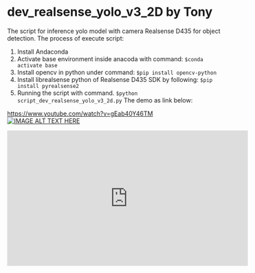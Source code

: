 # dev_realsense_yolo_v3_2D by Tony 
The script for inference yolo model with camera Realsense D435 for object detection. 
The process of execute script: 
1. Install Andaconda 
2. Activate base environment inside anacoda with command:
`$conda activate base`
3. Install opencv in python under command:
`$pip install opencv-python`
4. Install librealsense python of Realsense D435 SDK by following:
`$pip install pyrealsense2`
5. Running the script with command.
`$python script_dev_realsense_yolo_v3_2d.py`
The demo as link below:

https://www.youtube.com/watch?v=gEab40Y46TM
[![IMAGE ALT TEXT HERE](https://img.youtube.com/vi/YOUTUBE_VIDEO_ID_HERE/0.jpg)](https://www.youtube.com/watch?v=https://www.youtube.com/watch?v=gEab40Y46TM)

<iframe width="560" height="315"
src="https://www.youtube.com/watch?v=gEab40Y46TM" 
frameborder="0" 
allow="accelerometer; autoplay; encrypted-media; gyroscope; picture-in-picture" 
allowfullscreen></iframe>
